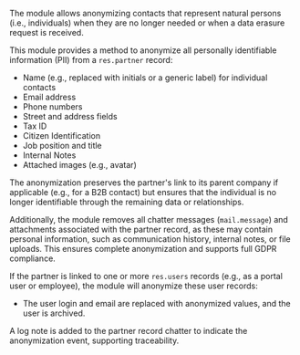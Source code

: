 The module allows anonymizing contacts that represent natural persons (i.e., individuals) when they are no longer needed or when a data erasure request is received.

This module provides a method to anonymize all personally identifiable information (PII) from a `res.partner` record:
- Name (e.g., replaced with initials or a generic label) for individual contacts
- Email address
- Phone numbers
- Street and address fields
- Tax ID
- Citizen Identification
- Job position and title
- Internal Notes
- Attached images (e.g., avatar)

The anonymization preserves the partner's link to its parent company if applicable (e.g., for a B2B contact) but ensures that the individual is no longer identifiable through the remaining data or relationships.

Additionally, the module removes all chatter messages (`mail.message`) and attachments associated with the partner record, as these may contain personal information, such as communication history, internal notes, or file uploads. This ensures complete anonymization and supports full GDPR compliance.

If the partner is linked to one or more `res.users` records (e.g., as a portal user or employee), the module will anonymize these user records:
-  The user login and email are replaced with anonymized values, and the user is archived.

A log note is added to the partner record chatter to indicate the anonymization event, supporting traceability.
